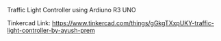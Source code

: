 Traffic Light Controller using Ardiuno R3 UNO

Tinkercad Link: https://www.tinkercad.com/things/gGkgTXxpUKY-traffic-light-controller-by-ayush-prem
